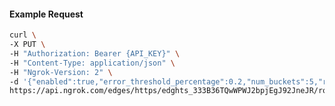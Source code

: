 <!-- Code generated for API Clients. DO NOT EDIT. -->

#### Example Request

```bash
curl \
-X PUT \
-H "Authorization: Bearer {API_KEY}" \
-H "Content-Type: application/json" \
-H "Ngrok-Version: 2" \
-d '{"enabled":true,"error_threshold_percentage":0.2,"num_buckets":5,"rolling_window":300,"tripped_duration":120,"volume_threshold":20}' \
https://api.ngrok.com/edges/https/edghts_333B36TQwWPWJ2bpjEgJ92JneJR/routes/edghtsrt_333B35Dz1NNjcQbcAfwmzhQh9qy/circuit_breaker
```
